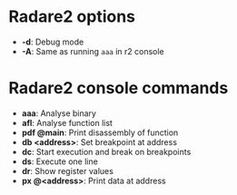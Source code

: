 # Radare2 options
- **-d**: Debug mode
- **-A**: Same as running `aaa` in r2 console

# Radare2 console commands
- **aaa**: Analyse binary
- **afl**: Analyse function list
- **pdf @main**: Print disassembly of function
- **db \<address\>**: Set breakpoint at address
- **dc**: Start execution and break on breakpoints
- **ds**: Execute one line
- **dr**: Show register values
- **px @\<address\>**: Print data at address
